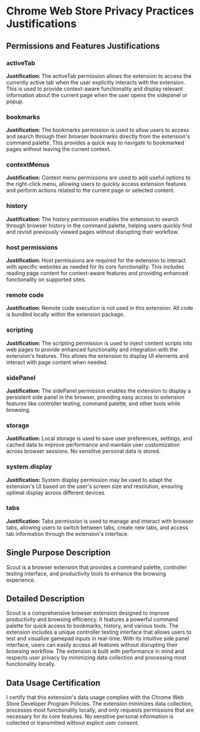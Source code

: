 # Chrome Web Store Privacy Practices Justifications

## Permissions and Features Justifications

### activeTab

**Justification:** The activeTab permission allows the extension to access the currently active tab when the user explicitly interacts with the extension. This is used to provide context-aware functionality and display relevant information about the current page when the user opens the sidepanel or popup.

### bookmarks

**Justification:** The bookmarks permission is used to allow users to access and search through their browser bookmarks directly from the extension's command palette. This provides a quick way to navigate to bookmarked pages without leaving the current context.

### contextMenus

**Justification:** Context menu permissions are used to add useful options to the right-click menu, allowing users to quickly access extension features and perform actions related to the current page or selected content.

### history

**Justification:** The history permission enables the extension to search through browser history in the command palette, helping users quickly find and revisit previously viewed pages without disrupting their workflow.

### host permissions

**Justification:** Host permissions are required for the extension to interact with specific websites as needed for its core functionality. This includes reading page content for context-aware features and providing enhanced functionality on supported sites.

### remote code

**Justification:** Remote code execution is not used in this extension. All code is bundled locally within the extension package.

### scripting

**Justification:** The scripting permission is used to inject content scripts into web pages to provide enhanced functionality and integration with the extension's features. This allows the extension to display UI elements and interact with page content when needed.

### sidePanel

**Justification:** The sidePanel permission enables the extension to display a persistent side panel in the browser, providing easy access to extension features like controller testing, command palette, and other tools while browsing.

### storage

**Justification:** Local storage is used to save user preferences, settings, and cached data to improve performance and maintain user customization across browser sessions. No sensitive personal data is stored.

### system.display

**Justification:** System display permission may be used to adapt the extension's UI based on the user's screen size and resolution, ensuring optimal display across different devices.

### tabs

**Justification:** Tabs permission is used to manage and interact with browser tabs, allowing users to switch between tabs, create new tabs, and access tab information through the extension's interface.

## Single Purpose Description

Scout is a browser extension that provides a command palette, controller testing interface, and productivity tools to enhance the browsing experience.

## Detailed Description

Scout is a comprehensive browser extension designed to improve productivity and browsing efficiency. It features a powerful command palette for quick access to bookmarks, history, and various tools. The extension includes a unique controller testing interface that allows users to test and visualize gamepad inputs in real-time. With its intuitive side panel interface, users can easily access all features without disrupting their browsing workflow. The extension is built with performance in mind and respects user privacy by minimizing data collection and processing most functionality locally.

## Data Usage Certification

I certify that this extension's data usage complies with the Chrome Web Store Developer Program Policies. The extension minimizes data collection, processes most functionality locally, and only requests permissions that are necessary for its core features. No sensitive personal information is collected or transmitted without explicit user consent.
